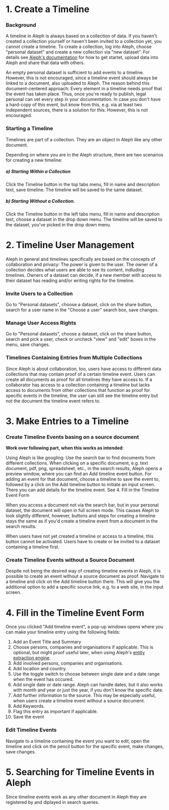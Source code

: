 
# 1. Create a Timeline

### Background

A timeline in Aleph is always based on a collection of data. If you haven't created a collection yourself or haven't been invited to a collection yet, you cannot create a timeline. To create a collection, log into Aleph, choose "personal dataset" and create a new collection via "new dataset". For details see [Aleph's documentation](https://docs.alephdata.org/) for how to get startet, upload data into Aleph and share that data with others.

An empty personal dataset is sufficient to add events to a timeline. However, this is not encouraged, since a timeline event should always be linked to a document, also uploaded to Aleph. The reason behind this document-centered approach: Every element in a timeline needs proof that the event has taken place. Thus, once you're ready to publish, legal personal can vet every step in your documentation. In case you don't have a hard-copy of this event, but know from this, e.g. via at least two independent sources, there is a solution for this. However, this is not encouraged.

### Starting a Timeline

Timelines are part of a collection. They are an object in Aleph like any other document.

Depending on where you are in the Aleph structure, there are two scenarios for creating a new timeline:

##### a) Starting Within a Collection

Click the Timeline button in the top tabs menu, fill in name and description text, save timeline. The timeline will be saved to the same dataset.

##### b) Starting Without a Collection.

Click the Timeline button in the left tabs menu, fill in name and description text, choose a dataset in the drop down menu. The timeline will be saved to the dataset, you've picked in the drop down menu.


# 2. Timeline User Management

Aleph in general and timelines specifically are based on the concepts of collaboration and privacy: The power is given to the user. The owner of a collection decides what users are able to see its content, indluding timelines. Owners of a dataset can decide, if a new member with access to their dataset has reading and/or writing rights for the timeline.

### Invite Users to a Collection

Go to "Personal datasets", choose a dataset, click on the share button, search for a user name in the "Choose a user" search box, save changes.

### Manage User Access Rights

Go to "Personal datasets", choose a dataset, click on the share button, search and pick a user, check or uncheck "view" and "edit" boxes in the menu, save changes.

### Timelines Containing Entries from Multiple Collections

Since Aleph is about collaboration, too, users have access to different data collections that may contain proof of a certain timeline event. Users can create all documents as proof for all timelines they have access to. If a collaborator has access to a collection containing a timeline but lacks access to documents from other collections that function as proof for specific events in the timeline, the user can still see the timeline entry but not the document the timeline event refers to.

# 3. Make Entries to a Timeline

### Create Timeline Events basing on a source document

**Work over following part, when this works as intended**:

Using Aleph is like googling: Use the search bar to find documents from different collections. When clicking on a specific document, e.g. text document, pdf, png, spreadsheet, etc., in the search results, Aleph opens a preview window, where you can find an Add timeline event button. For adding an event for that document, choose a timeline to save the event to, followed by a click on the Add timeline button to initiate an input screen. There you can add details for the timeline event. See 4. Fill in the Timeline Event Form

When you access a document not via the search bar, but in your personal dataset, the document will open in full screen mode. This causes Aleph to look slightly different, however, buttons and steps for creating a timeline stays the same as if you'd create a timeline event from a document in the search results.

When users have not yet created a timeline or access to a timeline, this button cannot be activated. Users have to create or be invited to a dataset containing a timeline first.

### Create Timeline Events without a Source Document

Despite not being the desired way of creating timeline events in Aleph, it is possible to create an event without a source document as proof. Navigate to a timeline and click on the Add timeline button there. This will give you the additional option to add a specific source link, e.g. to a web site, in the input screen.


# 4. Fill in the Timeline Event Form

Once you clicked "Add timeline event", a pop-up windows opens where you can make your timeline entry using the following fields:


1. Add an Event Title and Summary
2. Choose persons, companies and organisations if applicable. This is optional, but might proof useful later, when using Aleph's [entity extraction engine](https://docs.alephdata.org/developers/technical-faq#how-does-aleph-extract-named-entities-from-text).
3. Add involved persons, companies and organisations.
4. Add location and country.
5. Use the toggle switch to choose between single date and a date range when the event has occured.
6. Add single date or date range. Aleph can handle dates, but it also works with month and year or just the year, if you don't know the specific date.
7. Add further information to the source. This may be especially useful, when users create a timeline event without a source document.
8. Add Keywords.
9. Flag this entry as important if applicable.
10. Save the event

### Edit Timeline Events

Navigate to a timeline containing the event you want to edit, open the timeline and click on the pencil button for the specific event, make changes, save changes.

# 5. Searching for Timeline Events in Aleph

Since timeline events work as any other document in Aleph they are registered by and diplayed in search queries.

